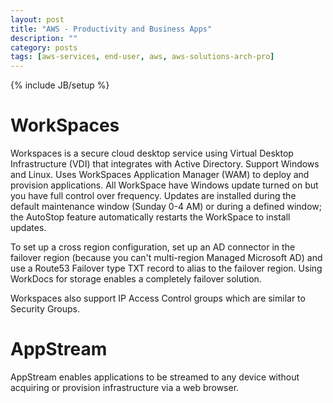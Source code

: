 ```yaml
---
layout: post
title: "AWS - Productivity and Business Apps"
description: ""
category: posts
tags: [aws-services, end-user, aws, aws-solutions-arch-pro]
---
```

{% include JB/setup %}

# WorkSpaces
Workspaces is a secure cloud desktop service using Virtual Desktop Infrastructure (VDI) that integrates with Active Directory. Support Windows and Linux. Uses WorkSpaces Application Manager (WAM) to deploy and provision applications. All WorkSpace have Windows update turned on but you have full control over frequency. Updates are installed during the default maintenance window (Sunday 0-4 AM) or during a defined window; the AutoStop feature automatically restarts the WorkSpace to install updates.

To set up a cross region configuration, set up an AD connector in the failover region (because you can't multi-region Managed Microsoft AD) and use a Route53 Failover type TXT record to alias to the failover region. Using WorkDocs for storage enables a completely failover solution.

Workspaces also support IP Access Control groups which are similar to Security Groups.

# AppStream
AppStream enables applications to be streamed to any device without acquiring or provision infrastructure via a web browser.
